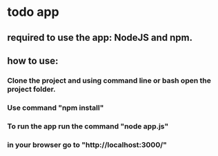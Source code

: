 # todo app 
## required to use the app: NodeJS and npm.
## how to use:
### Clone the project and using command line or bash open the project folder. 
### Use command "npm install" 
### To run the app run the command "node app.js"
### in your browser go to "http://localhost:3000/" 
